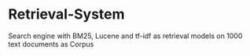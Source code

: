 # Retrieval-System
Search engine with BM25, Lucene and tf-idf as retrieval models on 1000 text documents as Corpus
